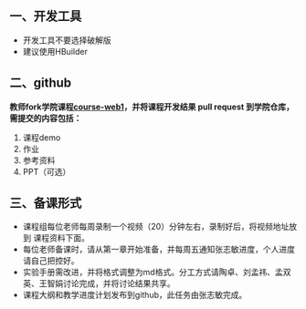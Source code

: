 ## 一、开发工具

- 开发工具不要选择破解版
- 建议使用HBuilder

## 二、github

**教师fork学院课程[course-web1](https://github.com/edu2act/)，并将课程开发结果 pull request 到学院仓库，需提交的内容包括：**
1. 课程demo
2. 作业
3. 参考资料
4. PPT（可选）

## 三、备课形式

* 课程组每位老师每周录制一个视频（20）分钟左右，录制好后，将视频地址放到 课程资料下面。
* 每位老师备课时，请从第一章开始准备，并每周五通知张志敏进度，个人进度请自己把控好。
* 实验手册需改进，并将格式调整为md格式。分工方式请陶卓、刘孟祎、孟双英、王智娟讨论完成，并将讨论结果共享。
* 课程大纲和教学进度计划发布到github，此任务由张志敏完成。
